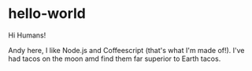 # hello-world

Hi Humans!

Andy here, I like Node.js and Coffeescript (that's what I'm made of!). 
I've had tacos on the moon amd find them far superior to Earth tacos.
